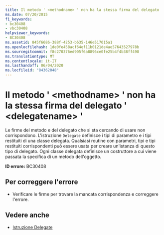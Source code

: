 ```yaml
---
title: Il metodo ' <methodname> ' non ha la stessa firma del delegato ' <delegatename> '
ms.date: 07/20/2015
f1_keywords:
- bc30408
- vbc30408
helpviewer_keywords:
- BC30408
ms.assetid: 845f6686-388f-4253-b635-146e517015a1
ms.openlocfilehash: 1de0fe458acf64ef11b0121de4ae57643527978b
ms.sourcegitcommit: f8c270376ed905f6a8896ce0fe25b4f4b38ff498
ms.translationtype: MT
ms.contentlocale: it-IT
ms.lasthandoff: 06/04/2020
ms.locfileid: "84362048"
---
```

# <a name="method-methodname-does-not-have-the-same-signature-as-delegate-delegatename"></a>Il metodo ' \<methodname> ' non ha la stessa firma del delegato ' \<delegatename> '
Le firme del metodo e del delegato che si sta cercando di usare non corrispondono. L'istruzione `Delegate` definisce i tipi di parametro e i tipi restituiti di una classe delegata. Qualsiasi routine con parametri, tipi e tipi restituiti corrispondenti può essere usata per creare un'istanza di questo tipo di delegato. Ogni classe delegata definisce un costruttore a cui viene passata la specifica di un metodo dell'oggetto.  
  
 **ID errore:** BC30408  
  
## <a name="to-correct-this-error"></a>Per correggere l'errore  
  
- Verificare le firme per trovare la mancata corrispondenza e correggere l'errore.  
  
## <a name="see-also"></a>Vedere anche

- [Istruzione Delegate](../language-reference/statements/delegate-statement.md)
